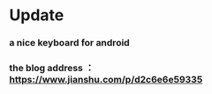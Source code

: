 # Update
### a nice keyboard for android 
### the blog address ： https://www.jianshu.com/p/d2c6e6e59335
